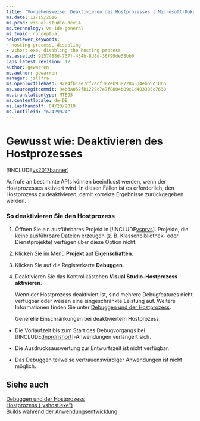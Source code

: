 ```yaml
---
title: 'Vorgehensweise: Deaktivieren des Hostprozesses | Microsoft-Dokumentation'
ms.date: 11/15/2016
ms.prod: visual-studio-dev14
ms.technology: vs-ide-general
ms.topic: conceptual
helpviewer_keywords:
- hosting process, disabling
- vshost.exe, disabling the hosting process
ms.assetid: 9157488d-737f-454b-8d8d-36f99de38bb0
caps.latest.revision: 12
author: gewarren
ms.author: gewarren
manager: jillfra
ms.openlocfilehash: 92e4fb1ae7cf7acf387eb9387284534eb55c1066
ms.sourcegitcommit: 94b3a052fb1229c7e7f8804b09c1d403385c7630
ms.translationtype: MTE95
ms.contentlocale: de-DE
ms.lasthandoff: 04/23/2019
ms.locfileid: "62429924"
---
```

# <a name="how-to-disable-the-hosting-process"></a>Gewusst wie: Deaktivieren des Hostprozesses
[!INCLUDE[vs2017banner](../includes/vs2017banner.md)]

Aufrufe an bestimmte APIs können beeinflusst werden, wenn der Hostprozesses aktiviert wird. In diesen Fällen ist es erforderlich, den Hostprozess zu deaktivieren, damit korrekte Ergebnisse zurückgegeben werden.  
  
### <a name="to-disable-the-hosting-process"></a>So deaktivieren Sie den Hostprozess  
  
1. Öffnen Sie ein ausführbares Projekt in [!INCLUDE[vsprvs](../includes/vsprvs-md.md)]. Projekte, die keine ausführbare Dateien erzeugen (z. B. Klassenbibliothek- oder Dienstprojekte) verfügen über diese Option nicht.  
  
2. Klicken Sie im Menü **Projekt** auf **Eigenschaften**.  
  
3. Klicken Sie auf die Registerkarte **Debuggen**.  
  
4. Deaktivieren Sie das Kontrollkästchen **Visual Studio-Hostprozess aktivieren**.  
  
   Wenn der Hostprozess deaktiviert ist, sind mehrere Debugfeatures nicht verfügbar oder weisen eine eingeschränkte Leistung auf. Weitere Informationen finden Sie unter [Debuggen und der Hostprozess](../debugger/debugging-and-the-hosting-process.md).  
  
   Generelle Einschränkungen bei deaktiviertem Hostprozess:  
  
- Die Vorlaufzeit bis zum Start des Debugvorgangs bei [!INCLUDE[dnprdnshort](../includes/dnprdnshort-md.md)]-Anwendungen verlängert sich.  
  
- Die Ausdrucksauswertung zur Entwurfszeit ist nicht verfügbar.  
  
- Das Debuggen teilweise vertrauenswürdiger Anwendungen ist nicht möglich.  
  
## <a name="see-also"></a>Siehe auch  
 [Debuggen und der Hostprozess](../debugger/debugging-and-the-hosting-process.md)   
 [Hostprozess („vshost.exe“)](../ide/hosting-process-vshost-exe.md)   
 [Builds während der Anwendungsentwicklung](http://msdn.microsoft.com/c9497d62-3b7b-4449-88e8-cf27acc9efe6)
